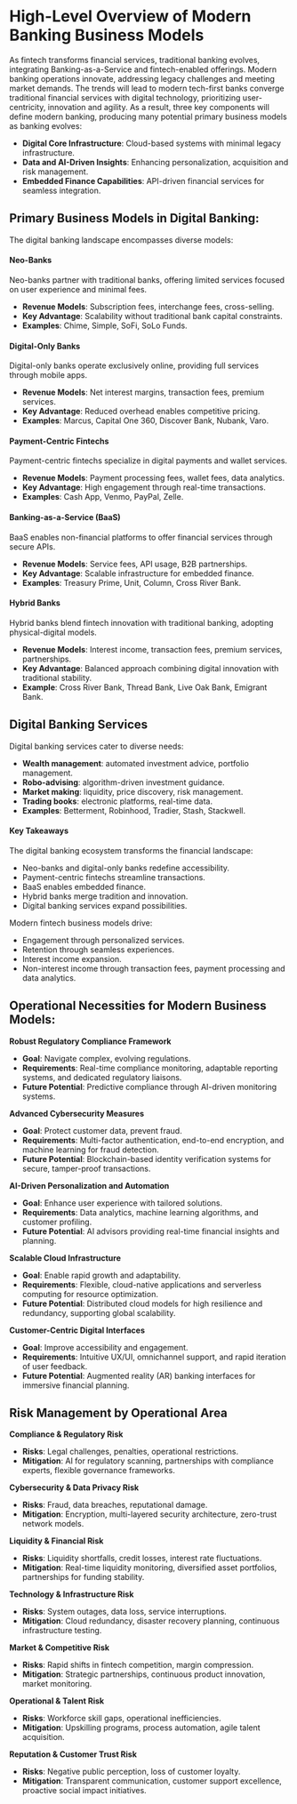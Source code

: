 # High-Level Overview of Modern Banking Business Models

As fintech transforms financial services, traditional banking evolves, integrating Banking-as-a-Service and fintech-enabled offerings. Modern banking operations innovate, addressing legacy challenges and meeting market demands. The trends will lead to modern tech-first banks converge traditional financial services with digital technology, prioritizing user-centricity, innovation and agility. As a result, three key components will define modern banking, producing many potential primary business models as banking evolves:

  - __Digital Core Infrastructure__: Cloud-based systems with minimal legacy infrastructure.
  - __Data and AI-Driven Insights__: Enhancing personalization, acquisition and risk management.
  - __Embedded Finance Capabilities__: API-driven financial services for seamless integration.

## Primary Business Models in Digital Banking:

The digital banking landscape encompasses diverse models:

#### Neo-Banks
Neo-banks partner with traditional banks, offering limited services focused on user experience and minimal fees. 
- __Revenue Models__: Subscription fees, interchange fees, cross-selling.
- __Key Advantage__: Scalability without traditional bank capital constraints.
- __Examples__: Chime, Simple, SoFi, SoLo Funds.

#### Digital-Only Banks
Digital-only banks operate exclusively online, providing full services through mobile apps. 
- __Revenue Models__: Net interest margins, transaction fees, premium services.
- __Key Advantage__: Reduced overhead enables competitive pricing.
- __Examples__: Marcus, Capital One 360, Discover Bank, Nubank, Varo.

#### Payment-Centric Fintechs
Payment-centric fintechs specialize in digital payments and wallet services. 
- __Revenue Models__: Payment processing fees, wallet fees, data analytics.
- __Key Advantage__: High engagement through real-time transactions.
- __Examples__: Cash App, Venmo, PayPal, Zelle.

#### Banking-as-a-Service (BaaS)
BaaS enables non-financial platforms to offer financial services through secure APIs.
- __Revenue Models__: Service fees, API usage, B2B partnerships.
- __Key Advantage__: Scalable infrastructure for embedded finance.
- __Examples__: Treasury Prime, Unit, Column, Cross River Bank.

#### Hybrid Banks
Hybrid banks blend fintech innovation with traditional banking, adopting physical-digital models.
- __Revenue Models__: Interest income, transaction fees, premium services, partnerships.
- __Key Advantage__: Balanced approach combining digital innovation with traditional stability.
- __Example__: Cross River Bank, Thread Bank, Live Oak Bank, Emigrant Bank.

## Digital Banking Services
Digital banking services cater to diverse needs:
- __Wealth management__: automated investment advice, portfolio management.
- __Robo-advising__: algorithm-driven investment guidance.
- __Market making__: liquidity, price discovery, risk management.
- __Trading books__: electronic platforms, real-time data.
- __Examples__: Betterment, Robinhood, Tradier, Stash, Stackwell.

#### Key Takeaways
The digital banking ecosystem transforms the financial landscape:
- Neo-banks and digital-only banks redefine accessibility.
- Payment-centric fintechs streamline transactions.
- BaaS enables embedded finance.
- Hybrid banks merge tradition and innovation.
- Digital banking services expand possibilities.

Modern fintech business models drive:
- Engagement through personalized services.
- Retention through seamless experiences.
- Interest income expansion.
- Non-interest income through transaction fees, payment processing and data analytics.
    
## Operational Necessities for Modern Business Models:

__Robust Regulatory Compliance Framework__

  - __Goal__: Navigate complex, evolving regulations.
  - __Requirements__: Real-time compliance monitoring, adaptable reporting systems, and dedicated regulatory liaisons.
  - __Future Potential__: Predictive compliance through AI-driven monitoring systems.

__Advanced Cybersecurity Measures__

  - __Goal__: Protect customer data, prevent fraud.
  - __Requirements__: Multi-factor authentication, end-to-end encryption, and machine learning for fraud detection.
  - __Future Potential__: Blockchain-based identity verification systems for secure, tamper-proof transactions.

__AI-Driven Personalization and Automation__

  - __Goal__: Enhance user experience with tailored solutions.
  - __Requirements__: Data analytics, machine learning algorithms, and customer profiling.
  - __Future Potential__: AI advisors providing real-time financial insights and planning.

__Scalable Cloud Infrastructure__

  - __Goal__: Enable rapid growth and adaptability.
  - __Requirements__: Flexible, cloud-native applications and serverless computing for resource optimization.
  - __Future Potential__: Distributed cloud models for high resilience and redundancy, supporting global scalability.

__Customer-Centric Digital Interfaces__

  - __Goal__: Improve accessibility and engagement.
  - __Requirements__: Intuitive UX/UI, omnichannel support, and rapid iteration of user feedback.
  - __Future Potential__: Augmented reality (AR) banking interfaces for immersive financial planning.

## Risk Management by Operational Area

__Compliance & Regulatory Risk__
- __Risks__: Legal challenges, penalties, operational restrictions.
- __Mitigation__: AI for regulatory scanning, partnerships with compliance experts, flexible governance frameworks.

__Cybersecurity & Data Privacy Risk__
- __Risks__: Fraud, data breaches, reputational damage.
- __Mitigation__: Encryption, multi-layered security architecture, zero-trust network models.

__Liquidity & Financial Risk__
- __Risks__: Liquidity shortfalls, credit losses, interest rate fluctuations.
- __Mitigation__: Real-time liquidity monitoring, diversified asset portfolios, partnerships for funding stability.

__Technology & Infrastructure Risk__
- __Risks__: System outages, data loss, service interruptions.
- __Mitigation__: Cloud redundancy, disaster recovery planning, continuous infrastructure testing.

__Market & Competitive Risk__
- __Risks__: Rapid shifts in fintech competition, margin compression.
- __Mitigation__: Strategic partnerships, continuous product innovation, market monitoring.

__Operational & Talent Risk__
- __Risks__: Workforce skill gaps, operational inefficiencies.
- __Mitigation__: Upskilling programs, process automation, agile talent acquisition.

__Reputation & Customer Trust Risk__
- __Risks__: Negative public perception, loss of customer loyalty.
- __Mitigation__: Transparent communication, customer support excellence, proactive social impact initiatives.